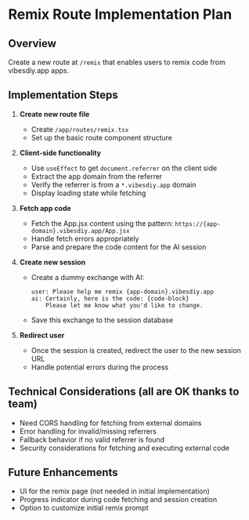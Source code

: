# Remix Route Implementation Plan

## Overview

Create a new route at `/remix` that enables users to remix code from vibesdiy.app apps.

## Implementation Steps

1. **Create new route file**

   - Create `/app/routes/remix.tsx`
   - Set up the basic route component structure

2. **Client-side functionality**

   - Use `useEffect` to get `document.referrer` on the client side
   - Extract the app domain from the referrer
   - Verify the referrer is from a `*.vibesdiy.app` domain
   - Display loading state while fetching

3. **Fetch app code**

   - Fetch the App.jsx content using the pattern: `https://{app-domain}.vibesdiy.app/App.jsx`
   - Handle fetch errors appropriately
   - Parse and prepare the code content for the AI session

4. **Create new session**

   - Create a dummy exchange with AI:
     ```
     user: Please help me remix {app-domain}.vibesdiy.app
     ai: Certainly, here is the code: {code-block}
         Please let me know what you'd like to change.
     ```
   - Save this exchange to the session database

5. **Redirect user**
   - Once the session is created, redirect the user to the new session URL
   - Handle potential errors during the process

## Technical Considerations (all are OK thanks to team)

- Need CORS handling for fetching from external domains
- Error handling for invalid/missing referrers
- Fallback behavior if no valid referrer is found
- Security considerations for fetching and executing external code

## Future Enhancements

- UI for the remix page (not needed in initial implementation)
- Progress indicator during code fetching and session creation
- Option to customize initial remix prompt
